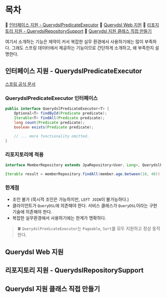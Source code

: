 # 목차
🎀 [인터페이스 지원 - QuerydslPredicateExecutor](#인터페이스-지원---querydslpredicateexecutor)
🎀 [Querydsl Web 지원](#querydsl-web-지원)
🎀 [리포지토리 지원 - QuerydslRepositorySupport](#리포지토리-지원---querydslrepositorysupport)
🎀 [Querydsl 지원 클래스 직접 만들기](#querydsl-지원-클래스-직접-만들기)

여기서 소개하는 기능은 제약이 커서 복잡한 실무 환경에서 사용하기에는 많이 부족하다.
그래도 스프링 데이터에서 제공하는 기능이므로 간단하게 소개하고, 왜 부족한지 설명한다.

## 인터페이스 지원 - QuerydslPredicateExecutor
[스프링 공식 문서](https://docs.spring.io/spring-data/jpa/docs/2.2.3.RELEASE/reference/html/#core.extensions.querydsl)

### QuerydslPredicateExecutor 인터페이스
```java
public interface QuerydslPredicateExecutor<T> {
    Optional<T> findById(Predicate predicate);
    Iterable<T> findAll(Predicate predicate);
    long count(Predicate predicate);
    boolean exists(Predicate predicate);
    
    // ... more functionality omitted.
}
```

### 리포지토리에 적용
```java
interface MemberRepository extends JpaRepository<User, Long>, QuerydslPredicateExecutor<User> {  }
```

```java
Iterable result = memberRepository.findAll(member.age.between(10, 40));
```

### 한계점
- 조인 불가 (묵시적 조인은 가능하지만, `LEFT JOIN`이 불가능하다.)
- 클라이언트가 `QueryDSL`에 의존해야 한다. 서비스 클래스가 `QueryDSL`이라는 구현 기술에 의존해야 한다.
- 복잡한 실무환경에서 사용하기에는 한계가 명확하다.

> 🍀 `QuerydslPredicateExecutor`는 `Pageable`, `Sort`를 모두 지원하고 정상 동작한다.

## Querydsl Web 지원
## 리포지토리 지원 - QuerydslRepositorySupport
## Querydsl 지원 클래스 직접 만들기